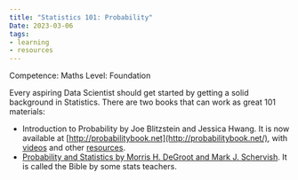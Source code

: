 ```yaml
---
title: "Statistics 101: Probability"
Date: 2023-03-06
tags: 
- learning
- resources
---
```


Competence: Maths
Level: Foundation

Every aspiring Data Scientist should get started by getting a solid background in Statistics. There are two books that can work as great 101 materials:

- Introduction to Probability by Joe Blitzstein and Jessica Hwang. It is now available at [http://probabilitybook.net](http://probabilitybook.net/), with [videos](https://projects.iq.harvard.edu/stat110/youtube) and other [resources](https://projects.iq.harvard.edu/stat110).
- [Probability and Statistics by Morris H. DeGroot and Mark J. Schervish](http://bio5495.wustl.edu/Probability/Readings/DeGroot4thEdition.pdf). It is called the Bible by some stats teachers.